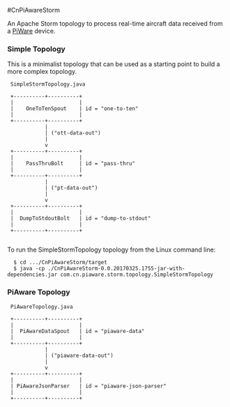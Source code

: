 #CnPiAwareStorm

An Apache Storm topology to process real-time aircraft
data received from a
[PiWare](http://flightaware.com/adsb/piaware)
device.

### Simple Topology
This is a minimalist topology that can be used as a starting point to build a more complex
topology.

```
 SimpleStormTopology.java
 
 +----------+----------+ 
 |                     |
 |    OneToTenSpout    | id = "one-to-ten"
 |                     |
 +----------+----------+ 
            |
            | ("ott-data-out")
            |
            v
 +----------+----------+ 
 |                     |
 |    PassThruBolt     | id = "pass-thru"
 |                     |
 +----------+----------+ 
            |
            | ("pt-data-out")
            |
            v
 +----------+----------+ 
 |                     |
 |  DumpToStdoutBolt   | id = "dump-to-stdout"
 |                     |
 +----------+----------+ 
 
```
To run the SimpleStormTopology topology from the Linux command line:
```
  $ cd .../CnPiAwareStorm/target
  $ java -cp ./CnPiAwareStorm-0.0.20170325.1755-jar-with-dependencies.jar com.cn.piaware.storm.topology.SimpleStormTopology
```

### PiAware Topology
```
 PiAwareTopology.java
 
 +----------+----------+ 
 |                     |
 |  PiAwareDataSpout   | id = "piaware-data"
 |                     |
 +----------+----------+ 
            |
            | ("piaware-data-out")
            |
            v
 +----------+----------+ 
 |                     |
 | PiAwareJsonParser   | id = "piaware-json-parser"
 |                     |
 +----------+----------+ 

```
